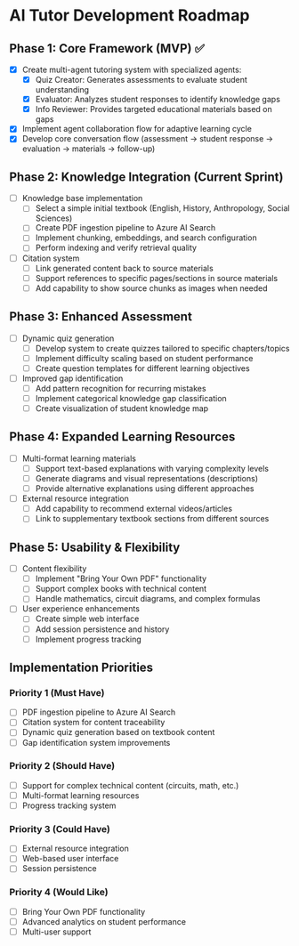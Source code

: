 # AI Tutor Development Roadmap

## Phase 1: Core Framework (MVP) ✅

- [x] Create multi-agent tutoring system with specialized agents:
  - [x] Quiz Creator: Generates assessments to evaluate student understanding
  - [x] Evaluator: Analyzes student responses to identify knowledge gaps
  - [x] Info Reviewer: Provides targeted educational materials based on gaps
- [x] Implement agent collaboration flow for adaptive learning cycle
- [x] Develop core conversation flow (assessment → student response → evaluation → materials → follow-up)

## Phase 2: Knowledge Integration (Current Sprint)

- [ ] Knowledge base implementation
  - [ ] Select a simple initial textbook (English, History, Anthropology, Social Sciences)
  - [ ] Create PDF ingestion pipeline to Azure AI Search
  - [ ] Implement chunking, embeddings, and search configuration
  - [ ] Perform indexing and verify retrieval quality
- [ ] Citation system
  - [ ] Link generated content back to source materials
  - [ ] Support references to specific pages/sections in source materials
  - [ ] Add capability to show source chunks as images when needed

## Phase 3: Enhanced Assessment

- [ ] Dynamic quiz generation
  - [ ] Develop system to create quizzes tailored to specific chapters/topics
  - [ ] Implement difficulty scaling based on student performance
  - [ ] Create question templates for different learning objectives
- [ ] Improved gap identification
  - [ ] Add pattern recognition for recurring mistakes
  - [ ] Implement categorical knowledge gap classification
  - [ ] Create visualization of student knowledge map

## Phase 4: Expanded Learning Resources

- [ ] Multi-format learning materials
  - [ ] Support text-based explanations with varying complexity levels
  - [ ] Generate diagrams and visual representations (descriptions)
  - [ ] Provide alternative explanations using different approaches
- [ ] External resource integration
  - [ ] Add capability to recommend external videos/articles
  - [ ] Link to supplementary textbook sections from different sources

## Phase 5: Usability & Flexibility

- [ ] Content flexibility
  - [ ] Implement "Bring Your Own PDF" functionality
  - [ ] Support complex books with technical content
  - [ ] Handle mathematics, circuit diagrams, and complex formulas
- [ ] User experience enhancements
  - [ ] Create simple web interface
  - [ ] Add session persistence and history
  - [ ] Implement progress tracking

## Implementation Priorities

### Priority 1 (Must Have)

- [ ] PDF ingestion pipeline to Azure AI Search
- [ ] Citation system for content traceability
- [ ] Dynamic quiz generation based on textbook content
- [ ] Gap identification system improvements

### Priority 2 (Should Have)

- [ ] Support for complex technical content (circuits, math, etc.)
- [ ] Multi-format learning resources
- [ ] Progress tracking system

### Priority 3 (Could Have)

- [ ] External resource integration
- [ ] Web-based user interface
- [ ] Session persistence

### Priority 4 (Would Like)

- [ ] Bring Your Own PDF functionality
- [ ] Advanced analytics on student performance
- [ ] Multi-user support
